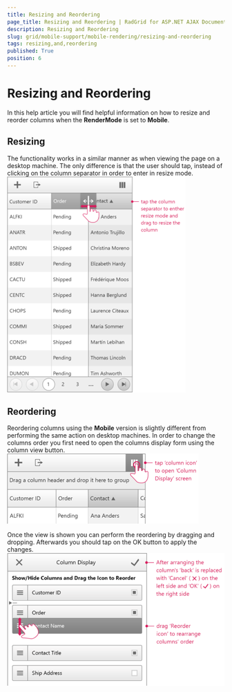 ```yaml
---
title: Resizing and Reordering
page_title: Resizing and Reordering | RadGrid for ASP.NET AJAX Documentation
description: Resizing and Reordering
slug: grid/mobile-support/mobile-rendering/resizing-and-reordering
tags: resizing,and,reordering
published: True
position: 6
---
```


# Resizing and Reordering



In this help article you will find helpful information on how to resize and reorder columns when the **RenderMode** is set to **Mobile**.

## Resizing

The functionality works in a similar manner as when viewing the page on a desktop machine. The only difference is that the user should tap, instead of clicking on the column separator in order to enter in resize mode.
![grid-mobile-resizing Reordering 1](images/grid-mobile-resizingReordering1.png)

## Reordering

Reordering columns using the **Mobile** version is slightly different from performing the same action on desktop machines. In order to change the columns order you first need to open the columns display form using the column view button.
![grid-mobile-resizing Reordering 2](images/grid-mobile-resizingReordering2.png)

Once the view is shown you can perform the reordering by dragging and dropping. Afterwards you should tap on the OK button to apply the changes.
![grid-mobile-resizing Reordering 3](images/grid-mobile-resizingReordering3.png)
